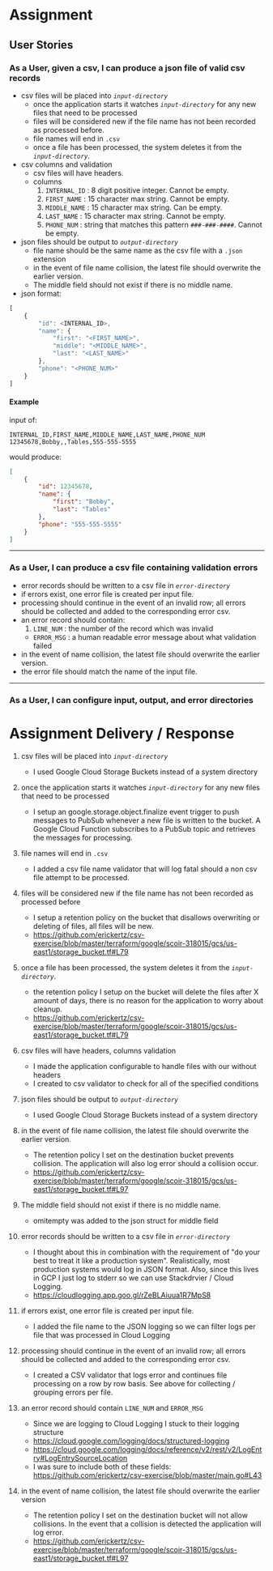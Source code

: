 # Assignment
## User Stories

### As a User, given a csv, I can produce a json file of valid csv records
* csv files will be placed into _`input-directory`_
    * once the application starts it watches _`input-directory`_ for any new files that need to be processed
    * files will be considered new if the file name has not been recorded as processed before.
    * file names will end in `.csv`
    * once a file has been processed, the system deletes it from the _`input-directory`_.
* csv columns and validation
    * csv files will have headers.
    * columns
        1. `INTERNAL_ID` : 8 digit positive integer. Cannot be empty.
        1. `FIRST_NAME` : 15 character max string. Cannot be empty.
        1. `MIDDLE_NAME` : 15 character max string. Can be empty.
        1. `LAST_NAME` : 15 character max string. Cannot be empty.
        1. `PHONE_NUM` : string that matches this pattern `###-###-####`. Cannot be empty.
* json files should be output to _`output-directory`_
    * file name should be the same name as the csv file with a `.json` extension
    * in the event of file name collision, the latest file should overwrite the earlier version.
    * The middle field should not exist if there is no middle name.
* json format:
```js
[
    {
        "id": <INTERNAL_ID>,
        "name": {
            "first": "<FIRST_NAME>",
            "middle": "<MIDDLE_NAME>",
            "last": "<LAST_NAME>"
        },
        "phone": "<PHONE_NUM>"
    }
]
```

#### Example

input of:

```
INTERNAL_ID,FIRST_NAME,MIDDLE_NAME,LAST_NAME,PHONE_NUM
12345678,Bobby,,Tables,555-555-5555
```

would produce:

```json
[
    {
        "id": 12345678,
        "name": {
            "first": "Bobby",
            "last": "Tables"
        },
        "phone": "555-555-5555"
    }
]
```
---

### As a User, I can produce a csv file containing validation errors
* error records should be written to a csv file in _`error-directory`_
* if errors exist, one error file is created per input file.
* processing should continue in the event of an invalid row; all errors should be collected and added to the corresponding error csv.
* an error record should contain:
    1. `LINE_NUM` : the number of the record which was invalid
    * `ERROR_MSG` : a human readable error message about what validation failed
* in the event of name collision, the latest file should overwrite the earlier version.
* the error file should match the name of the input file.

---

### As a User, I can configure input, output, and error directories

# Assignment Delivery / Response

1. csv files will be placed into _`input-directory`_
    - I used Google Cloud Storage Buckets instead of a system directory
    
2. once the application starts it watches _`input-directory`_ for any new files that need to be processed
    - I setup an google.storage.object.finalize event trigger to push messages to PubSub whenever a new file is written to the bucket. A Google Cloud Function subscribes to a PubSub topic and retrieves the messages for processing.
    
3. file names will end in `.csv`
    - I added a csv file name validator that will log fatal should a non csv file attempt to be processed.

4. files will be considered new if the file name has not been recorded as processed before
    - I setup a retention policy on the bucket that disallows overwriting or deleting of files, all files will be new.
    - https://github.com/erickertz/csv-exercise/blob/master/terraform/google/scoir-318015/gcs/us-east1/storage_bucket.tf#L79

5. once a file has been processed, the system deletes it from the _`input-directory`_.
    - the retention policy I setup on the bucket will delete the files after X amount of days, there is no reason for the application to worry about cleanup.
    - https://github.com/erickertz/csv-exercise/blob/master/terraform/google/scoir-318015/gcs/us-east1/storage_bucket.tf#L79
    
6. csv files will have headers, columns validation
    - I made the application configurable to handle files with our without headers
    - I created to csv validator to check for all of the specified conditions
    
7. json files should be output to _`output-directory`_
    - I used Google Cloud Storage Buckets instead of a system directory
    
8. in the event of file name collision, the latest file should overwrite the earlier version.
    - The retention policy I set on the destination bucket prevents collision. The application will also log error should a collision occur.
    - https://github.com/erickertz/csv-exercise/blob/master/terraform/google/scoir-318015/gcs/us-east1/storage_bucket.tf#L97
    
9. The middle field should not exist if there is no middle name.
    - omitempty was added to the json struct for middle field
    
10. error records should be written to a csv file in _`error-directory`_
    - I thought about this in combination with the requirement of "do your best to treat it like a production system". Realistically, most production systems would log in JSON format. Also, since this lives in GCP I just log to stderr so we can use Stackdrvier / Cloud Logging.
    - https://cloudlogging.app.goo.gl/rZeBLAiuua1R7MpS8
    
11. if errors exist, one error file is created per input file.
    - I added the file name to the JSON logging so we can filter logs per file that was processed in Cloud Logging
    
12. processing should continue in the event of an invalid row; all errors should be collected and added to the corresponding error csv.
    - I created a CSV validator that logs error and continues file processing on a row by row basis. See above for collecting / grouping errors per file.
    
13. an error record should contain `LINE_NUM` and `ERROR_MSG`
    - Since we are logging to Cloud Logging I stuck to their logging structure
    - https://cloud.google.com/logging/docs/structured-logging
    - https://cloud.google.com/logging/docs/reference/v2/rest/v2/LogEntry#LogEntrySourceLocation
    - I was sure to include both of these fields: https://github.com/erickertz/csv-exercise/blob/master/main.go#L43
      
14. in the event of name collision, the latest file should overwrite the earlier version
    - The retention policy I set on the destination bucket will not allow collisions. In the event that a collision is detected the application will log error. 
    - https://github.com/erickertz/csv-exercise/blob/master/terraform/google/scoir-318015/gcs/us-east1/storage_bucket.tf#L97
      